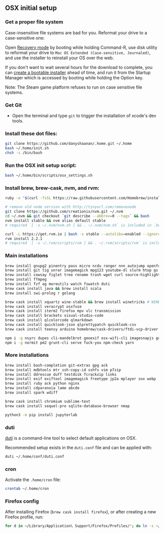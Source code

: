 ## OSX initial setup

### Get a proper file system

Case-insensitive file systems are bad for you.
Reformat your drive to a case-sensitive one:

Open [Recovery mode](https://support.apple.com/en-us/HT201314) by booting while holding Command-R,
use disk utility to reformat your drive to `Mac OS Extended (Case-sensitive, Journaled)`,
and use the installer to reinstall your OS over the web.

If you don't want to wait several hours for the download to complete,
you can [create a bootable installer](https://support.apple.com/en-us/ht201372) ahead of time,
and run it from the Startup Manager which is accessed by booting while holding the Option key.

Note: The Steam game platform refuses to run on case sensitive file systems.

### Get Git

* Open the terminal and type `git` to trigger the installation of xcode's dev tools.

### Install these dot files:

```bash
git clone https://github.com/danyshaanan/.home.git ~/.home
bash ~/.home/init.sh
chsh -s /bin/bash
```

### Run the OSX init setup script:

```bash
bash ~/.home/bin/scripts/osx_settings.sh
```

### Install brew, brew-cask, nvm, and rvm:

```bash
ruby -e "$(curl -fsSL https://raw.githubusercontent.com/Homebrew/install/master/install)"
```

```bash
# remove old node version with http://tinyurl.com/removenode
git clone https://github.com/creationix/nvm.git ~/.nvm
cd ~/.nvm && git checkout `git describe --abbrev=0 --tags` && bash
nvm install stable && nvm alias default stable
# required `[ -s ~/.nvm/nvm.sh ] && . ~/.nvm/nvm.sh` is included in .home
```

```bash
curl -L https://get.rvm.io | bash -s stable --autolibs=enabled --ignore-dotfiles
rvm install 2.2.1
# required `[ -s ~/.rvm/scripts/rvm ] && . ~/.rvm/scripts/rvm` is included in .home
```

### Main installations

```bash
brew install gnupg2 pinentry pass micro ncdu ranger nnn autojump openfortivpn nmap
brew install git tig unrar imagemagick mpg123 youtube-dl slurm htop gs pdfcrack
brew install cowsay figlet tree rename trash wget curl source-highlight telnet
brew install ffmpeg
brew install fzf ag moreutils watch fswatch duti
brew cask install java && brew install scala
brew install swi-prolog r golang
```

```bash
brew cask install xquartz wine-stable && brew install winetricks # WINEARCH=win32 WINEPREFIX=~/.wine wine wineboot && winetricks quartz
brew cask install veracrypt osxfuse
brew cask install iterm2 firefox mpv vlc transmission
brew cask install brackets visual-studio-code
brew cask install qlcolorcode qlmarkdown
brew cask install quicklook-json qlprettypatch quicklook-csv
brew cask install teensy arduino homebrew/cask-drivers/ftdi-vcp-driver # requires reboot or brew cask info
```

```bash
npm i -g nsyrc dupes cli-mandelbrot geoexif osx-wifi-cli imagesnapjs goatsay
npm i -g normit pm2 grunt-cli serve fuck-you npm-check yarn
```

### More installations

```bash
brew install bash-completion git-extras gpg ack
brew install mdbtools mtr ssh-copy-id sshfs vim p7zip
brew install ddrescue duff testdisk fcrackzip links
brew install exif exiftool imagemagick freetype jp2a mplayer sox webp
brew install ruby ack python nginx
brew install cdparanoia lame abcde
brew install spark wdiff
```

```bash
brew cask install chromium sublime-text
brew cask install sequel-pro sqlite-database-browser nmap
```

```bash
python3 -m pip install jupyterlab
```

### duti

[duti](https://github.com/moretension/duti) is a command-line tool to select default applications on OSX.

Recommended setup exists in the `duti.conf` file and can be applied with:
```bash
duti ~/.home/conf/duti.conf
```

### cron
Activate the `.home/cron` file:
```bash
crontab ~/.home/cron
```

### Firefox config
After installing Firefox (`brew cask install firefox`), or after creating a new Firefox profile, run:
```bash
for d in ~/Library/Application\ Support/Firefox/Profiles/*; do ln -s ~/.home/conf/firefox.js "$d/user.js"; done
```
